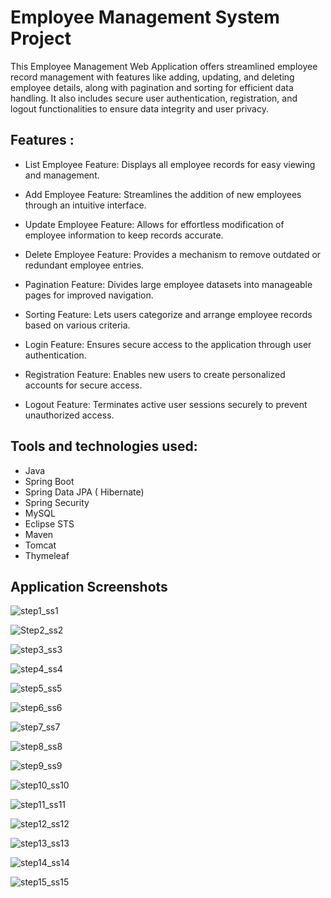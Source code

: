# Employee Management System Project
<p>This Employee Management Web Application offers streamlined employee record management with features like adding, updating, and deleting employee details, along with pagination and sorting for efficient data handling. It also includes secure user authentication, registration, and logout functionalities to ensure data integrity and user privacy.
</p>

<h2>Features : </h2>
<p>
 
- List Employee Feature: Displays all employee records for easy viewing and management.

- Add Employee Feature: Streamlines the addition of new employees through an intuitive interface.

- Update Employee Feature: Allows for effortless modification of employee information to keep records accurate.

 - Delete Employee Feature: Provides a mechanism to remove outdated or redundant employee entries.

-  Pagination Feature: Divides large employee datasets into manageable pages for improved navigation.

-  Sorting Feature: Lets users categorize and arrange employee records based on various criteria.

-  Login Feature: Ensures secure access to the application through user authentication.

-  Registration Feature: Enables new users to create personalized accounts for secure access.

-  Logout Feature: Terminates active user sessions securely to prevent unauthorized access.

  </p>

<h2>Tools and technologies used:</h2>
<p>
 
- Java
- Spring Boot
- Spring Data JPA ( Hibernate)
- Spring Security
- MySQL
- Eclipse STS
- Maven
- Tomcat
- Thymeleaf
 
</p>
<h2>Application Screenshots</h2>

<p>

![step1_ss1](https://github.com/ktanay01/EmployeeManagementWebApp/assets/67087309/198e278b-b336-4808-88fb-a22e2793fee1)

![Step2_ss2](https://github.com/ktanay01/EmployeeManagementWebApp/assets/67087309/d0f92d9e-87c2-4874-98ab-ab049ab67afc)

![step3_ss3](https://github.com/ktanay01/EmployeeManagementWebApp/assets/67087309/acf3d674-5d13-4ce3-8bd1-1de06e710786)

![step4_ss4](https://github.com/ktanay01/EmployeeManagementWebApp/assets/67087309/e3991c35-b1f6-44b8-bf86-ddddcc8806b1)

![step5_ss5](https://github.com/ktanay01/EmployeeManagementWebApp/assets/67087309/acc9d339-7b51-4e0f-8d04-04c9f86bc5b7)

![step6_ss6](https://github.com/ktanay01/EmployeeManagementWebApp/assets/67087309/2d7b9227-0be8-4ac6-aaee-3fc22d5ab08c)

![step7_ss7](https://github.com/ktanay01/EmployeeManagementWebApp/assets/67087309/2229313b-144e-4cf5-9cb7-8a77510e945b)

![step8_ss8](https://github.com/ktanay01/EmployeeManagementWebApp/assets/67087309/fbfc9be9-5374-4325-8353-83c682e9fd9f)

![step9_ss9](https://github.com/ktanay01/EmployeeManagementWebApp/assets/67087309/ea5d6797-96df-4754-9cc7-508bb9af02be)

![step10_ss10](https://github.com/ktanay01/EmployeeManagementWebApp/assets/67087309/edefdb2a-f590-4d7d-bd3b-d17d4b334417)

![step11_ss11](https://github.com/ktanay01/EmployeeManagementWebApp/assets/67087309/c714d961-03bd-4dfa-a40f-875989fbfc6f)

![step12_ss12](https://github.com/ktanay01/EmployeeManagementWebApp/assets/67087309/4118daad-70bf-4b54-a586-7e42b9344fb7)

![step13_ss13](https://github.com/ktanay01/EmployeeManagementWebApp/assets/67087309/99f261b0-36b8-4ba0-8bd4-3fb493610615)

![step14_ss14](https://github.com/ktanay01/EmployeeManagementWebApp/assets/67087309/8e22ef44-b969-49e8-b09c-7cf4d95896ab)

![step15_ss15](https://github.com/ktanay01/EmployeeManagementWebApp/assets/67087309/60e89ea1-5283-46c8-b6bb-6b24ff032e11)

 
</p>





